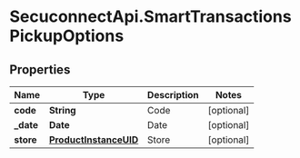 # SecuconnectApi.SmartTransactionsPickupOptions

## Properties
Name | Type | Description | Notes
------------ | ------------- | ------------- | -------------
**code** | **String** | Code | [optional] 
**_date** | **Date** | Date | [optional] 
**store** | [**ProductInstanceUID**](ProductInstanceUID.md) | Store | [optional] 


